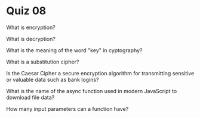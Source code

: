 # Quiz 08

What is encryption?

What is decryption?

What is the meaning of the word "key" in cyptography?

What is a substitution cipher?

Is the Caesar Cipher a secure encryption algorithm for transmitting sensitive or valuable data such as bank logins?

What is the name of the async function used in modern JavaScript to download file data?

How many input parameters can a function have?
